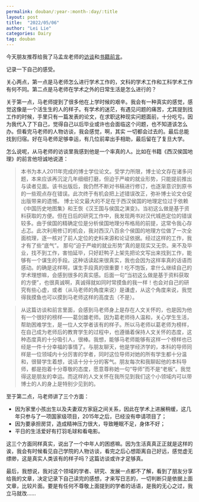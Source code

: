 ```yaml
---
permalink: douban/:year-:month-:day/:title
layout: post
title:  "2022/05/06"
author: "Lei Lie"
categories: Dairy
tag: douban
---
```


今天朋友推荐给我了马孟龙老师的[访谈](http://mp.weixin.qq.com/s?__biz=MzA3MzU4NTMwNQ==&mid=2653951108&idx=1&sn=da5e2f780625d7ccda17fbe5509c8ead&chksm=84c87372b3bffa64c75349048bfb5ad3a1b938a351da3f931cb384314d9697d207f9fdb00c7e&mpshare=1&scene=24&srcid=1215m4eKEnfiV2avRmsPbrSz&sharer_sharetime=1639570683190&sharer_shareid=d3041b76dab0e9be6b519ec2676b7e38#rd)和[书籍前言](http://mp.weixin.qq.com/s?__biz=MzA3MzU4NTMwNQ==&mid=2653953029&idx=1&sn=cff49bda881dc0b48d91438eef48d1ab&chksm=84c87bf3b3bff2e53ed519fda8918bc5d0784f7682cc63a64f37bbb635ea18fb64583dec0c7f&mpshare=1&scene=24&srcid=05055RAk3ppo1c1boHfiZEeJ&sharer_sharetime=1651709235455&sharer_shareid=7a9c82cbc68264309764de681b041aad#rd)。

记录一下自己的感受。

关心两点，第一点是马老师怎么进行学术工作的，文科的学术工作和工科学术工作有何不同。第二点是马老师在学术之外的日常生活是怎么进行的？

关于第一点，马老师提到了很多他在上学时候的艰辛。我会有一种真实的感觉，感觉这像是一个活生生的人的样子。有学术的迷茫，有遇见问题的痛苦，尤其提到找工作的时候，手里只有一篇发表的论文，在求职这种现实问题面前，十分吃亏。因为我代入了下自己，觉得自己以后毕业或许也会面临这个问题，也不知道该怎么办。但看完马老师的人物访谈，我会感觉，啊，其实 一切都会过去的。最后总能找到归宿。好在马老师足够幸运，有几位前辈出手相助，最后留在了复旦大学。

怎么说呢，从马老师的访谈里我感到他是一个率真的人。比如在书籍《西汉侯国地理》的前言他坦诚地说道：

> 本书为本人2011年完成的博士学位论文。受学力所限，博士论文存在诸多问题，本来应该再沉淀几年细细打磨，但迫于严峻的就业形势，只能提前推出与读者见面。该书出版后，我仍然不断对书稿进行修订，也逐渐意识到原书的一些观点存在错误。此次终于有机会把上述错误改正，弥补博士论文仓促出版带来的遗憾。 
博士论文最大的不足在于西汉侯国的地理定位过于依赖《中国历史地图集》和王恢《汉王国与侯国之演变》。当初这么做是基于资料获取的方便。但在日后的研究工作中，我发现两书对汉代城邑定位的错误较多。由于侯国的精确定位是分析侯国地理分布格局的前提，这常令我心存忐忑。此次利用修订的机会，我对西汉八百余个侯国的地理方位做了一次全面梳理，逐一核对了前人定位的史料来源和论证依据。经过这样的工作，我才有了些“底气”。
那句“迫于严峻的就业形势”真的是现实又无奈。来不及毕业，找不到工作，害怕延毕，只好赶鸭子上架先把论文写出来找到工作，能够有一个谋生的手段。这种话读起来很真实，我也会因为这样率真的话语而感动。的确是这样啊，谋生手段真的很重要！吃不饱饭，拿什么继续自己的学术理想嘛，会感到很多的真实感。后面一句“当初这么做是基于资料获取的方便”，也很真诚啊，真诚得就如同时常摸鱼的我一样！也会对自己的研究有些心虚，或者（从马老师的角度来说）是谦虚，从这个角度来说，我觉得我摸鱼也可以摸到马老师这样的高度去（不是）。

> 从这篇访谈和前言里面，会感到马老师身上是存在人文关怀的，也是因为他有一个很好的榜样——葛剑雄老师。因为葛老师待人温和，关心学生生活，帮助困难学生，是一位人文学者该有的样子。所以马老师以葛老师为榜样，在自己成为老师后的教育学生的过程中，也遵循着保持人文关怀的态度，这种态度真的十分吸引人，很棒。我想，能够马老师能够有这样一个榜样也已经是一件十分幸福的事情了。与朋友聊天，他是学经济学的，本科的导师同样是一位领域内十分厉害的学者，同时这位导师对她的所有学生都十分温和，很替学生着想，说话十分十分的客气。朋友每次和我聊起他的本科导师，都是抱着十分尊敬的态度，愿意尊称她一句“导师”而不是“老板”。我觉得这是朋友的幸运。而这样的人文关怀在我所见到我们这个小领域内可以带博士的人的身上是特别少见到的。

至于第二点，马老师讲了三个方面：

- 因为家里小孩出生以及夫妻双方家庭之间关系，因此在学术上进展稍缓，这几年只参与了一项国家级项目，2015年之后，已经没有申请项目了；
- 因为要承担房贷，造成精神压力很大，导致睡眠不足，身体不好；
- 平日的生活爱好有打羽毛球和看电影。

这三个方面同样真实，说出了一个中年人的困惑嘛。因为生活真真正正就是这样的诶，我会有时候看见自己学院的人物访谈，看完之后心想距离自己好远，感觉虚无缥缈，这是真实人类该有的样子吗？这篇访谈或许才足够真。

最后，我想说，我对这个领域的学者、研究、发展一点都不了解，看到了朋友分享给我的文章，决定记录下自己读完的感想，才来写日志的，一切判断只是依据上面文章，比较片面。要是有任何不尊敬上面提到的学者的话语，是我的无心之过，我立马就改……
